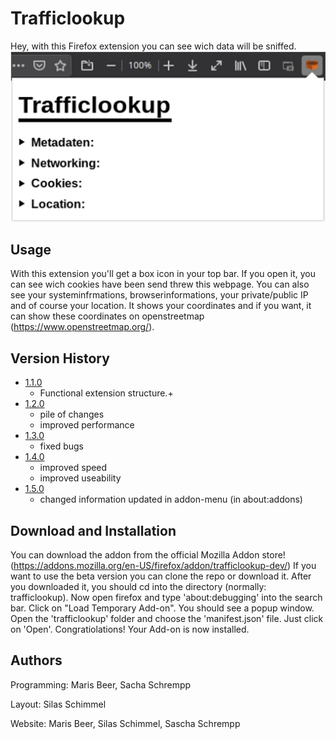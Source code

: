 # Trafficlookup

Hey, with this Firefox extension you can see wich data will be sniffed.
![](header.png)

## Usage
With this extension you'll get a box icon in your top bar. If you open it, you can see wich cookies have been send threw this webpage. You can also see your systeminfrmations, browserinformations, your private/public IP and of course your location. It shows your coordinates and if you want, it can show these coordinates on openstreetmap (https://www.openstreetmap.org/).

## Version History
* [1.1.0](https://github.com/TheProgrammingM/trafficlookup/releases/tag/v1.1 "v1.1")
    * Functional extension structure.+
* [1.2.0](https://github.com/TheProgrammingM/trafficlookup/releases/tag/v1.2 "v1.2")
    * pile of changes
    * improved performance
* [1.3.0](https://github.com/TheProgrammingM/trafficlookup/releases/tag/v1.3 "v1.3")
    * fixed bugs
* [1.4.0](https://github.com/TheProgrammingM/trafficlookup/releases/tag/v1.4 "v1.4")
    * improved speed
    * improved useability
* [1.5.0](https://github.com/TheProgrammingM/trafficlookup/releases/tag/v1.5 "v1.5")
    * changed information updated in addon-menu (in about:addons)

## Download and Installation
You can download the addon from the official Mozilla Addon store! (https://addons.mozilla.org/en-US/firefox/addon/trafficlookup-dev/)
If you want to use the beta version you can clone the repo or download it. After you downloaded it, you should cd into the directory (normally: trafficlookup). Now open firefox and type 'about:debugging' into the search bar. Click on "Load Temporary Add-on". You should see a popup window. Open the 'trafficlookup' folder and choose the 'manifest.json' file. Just click on 'Open'.
Congratiolations! Your Add-on is now installed. 

## Authors
Programming:
Maris Beer, Sacha Schrempp

Layout:
Silas Schimmel

Website:
Maris Beer, Silas Schimmel, Sascha Schrempp
